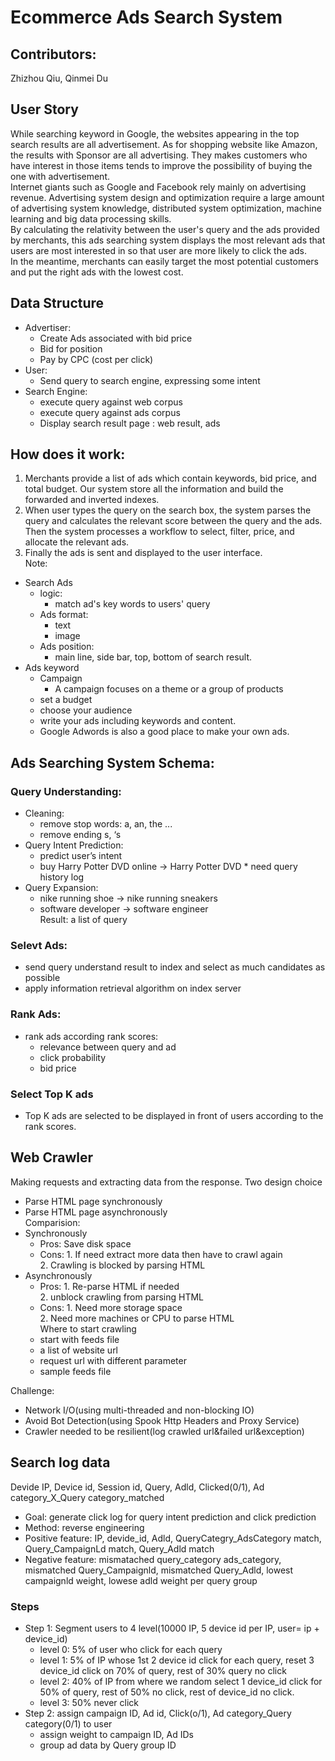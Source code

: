 # Ecommerce Ads Search System

## Contributors:    
Zhizhou Qiu, Qinmei Du

## User Story   
While searching keyword in Google, the websites appearing in the top search results are all advertisement. As for shopping website like Amazon, the results with Sponsor are all advertising. They makes customers who have interest in those items tends to improve the possibility of buying the one with advertisement.  
Internet giants such as Google and Facebook rely mainly on advertising revenue. Advertising system design and optimization require a large amount of advertising system knowledge, distributed system optimization, machine learning and big data processing skills.      
By calculating the relativity between the user's query and the ads provided by merchants, this ads searching system displays the most relevant ads that users are most interested in so that user are more likely to click the ads.  
In the meantime, merchants can easily target the most potential customers and put the right ads with the lowest cost.  

## Data Structure    
  *  Advertiser:      
      *  Create Ads associated with bid price   
      *  Bid for position     
      *  Pay by CPC (cost per click)    
  *  User:
      *  Send query to search engine, expressing some intent    
  *   Search Engine:      
      *  execute query against web corpus   
      *  execute query against ads corpus   
      *  Display search result page : web result, ads     

## How does it work:  
1. Merchants provide a list of ads which contain keywords, bid price, and total budget. Our system store all the information and build the forwarded and inverted indexes.    
2. When user types the query on the search box, the system parses the query and calculates the relevant score between the query and the ads. Then the system processes a workflow to select, filter, price, and allocate the relevant ads.    
3. Finally the ads is sent and displayed to the user interface.   
Note:
* Search Ads   
  *  logic:      
      *  match ad's key words to users' query    
  *  Ads format:
      *  text
      *  image
  *  Ads position:      
      *  main line, side bar, top, bottom of search result. 
* Ads keyword
  * Campaign
    * A campaign focuses on a theme or a group of products
  * set a budget
  * choose your audience
  * write your ads including keywords and content.
  * Google Adwords is also a good place to make your own ads.

## Ads Searching System Schema:  
### Query Understanding:  
   *  Cleaning:
       *  remove stop words: a, an, the ...
       *  remove ending s, ‘s
   *  Query Intent Prediction:  
       *  predict user’s intent
       *  buy Harry Potter DVD online -> Harry Potter DVD
     *  need query history log  
   *  Query Expansion:  
       *  nike running shoe -> nike running sneakers  
       *  software developer -> software engineer  
   Result: a list of query    
### Selevt Ads:   
  *  send query understand result to index and select as much candidates as possible  
  *  apply information retrieval algorithm on index server   
### Rank Ads:  
  *  rank ads according rank scores:  
     *  relevance between query and ad   
     *  click probability   
     *  bid price   
### Select Top K ads
  *  Top K ads are selected to be displayed in front of users according to the rank scores.

## Web Crawler
Making requests and extracting data from the response.
Two design choice
 * Parse HTML page synchronously
 * Parse HTML page asynchronously  
Comparision:  
* Synchronously  
   * Pros: Save disk space  
   * Cons: 1. If need extract more data then have to crawl again  
           2. Crawling is blocked by parsing HTML  
* Asynchronously
   * Pros: 1. Re-parse HTML if needed  
           2. unblock crawling from parsing HTML
   * Cons: 1. Need more storage space  
           2. Need more machines or CPU to parse HTML  
Where to start crawling
   * start with feeds file
   * a list of website url
   * request url with different parameter
   * sample feeds file
  
Challenge:
* Network I/O(using multi-threaded and non-blocking IO)
* Avoid Bot Detection(using Spook Http Headers and Proxy Service)
* Crawler needed to be resilient(log crawled url&failed url&exception)

## Search log data
Devide IP, Device id, Session id, Query, Adld, Clicked(0/1), Ad category_X_Query category_matched  
* Goal: generate click log for query intent prediction and click prediction  
* Method: reverse engineering  
* Positive feature: IP, devide_id, Adld, QueryCategry_AdsCategory match, Query_CampaignLd match, Query_Adld match  
* Negative feature: mismatached query_category ads_category, mismatched Query_Campaignld, mismatched Query_Adld, lowest campaignld weight, lowese adld weight per query group  
### Steps
* Step 1: Segment users to 4 level(10000 IP, 5 device id per IP, user= ip + device_id)
    * level 0: 5% of user who click for each query
    * level 1: 5% of IP whose  1st 2 device id click for each query, reset 3  device_id click on 70% of query, rest of 30% query no click
    * level 2: 40% of IP from where we random select 1 device_id click for 50% of query, rest of 50% no click, rest of device_id no click.
    * level 3: 50% never click
* Step 2: assign campaign ID, Ad id, Click(o/1), Ad category_Query category(0/1) to user
    * assign weight to campaign ID, Ad IDs
    * group ad data by Query group ID  